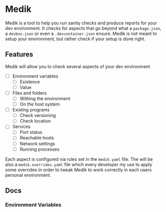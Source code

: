 # Medik

Medik is a tool to help you run sanity checks and produce reports for your dev environment. It checks for aspects that go beyond what a `package.json`, a `devbox.json` or even a `.devcontainer.json` ensure. Medik is not meant to setup your environment, but rather check if your setup is done right.

## Features

Medik will allow you to check several aspects of your dev environment

- [ ] Environment variables
  - [ ] Existence
  - [ ] Value
- [ ] Files and folders
  - [ ] Withing the environment
  - [ ] On the host system
- [ ] Existing programs
  - [ ] Check versioning
  - [ ] Check location
- [ ] Services
  - [ ] Port status
  - [ ] Reachable hosts
  - [ ] Network settings
  - [ ] Running processes

Each aspect is configured via rules set in the `medik.yaml` file. The will be also a `medik.overrides.yaml` file which every developer my use to apply some overrides in order to tweak Medik to work correctly in each users personal environment.

## Docs

### Environment Variables